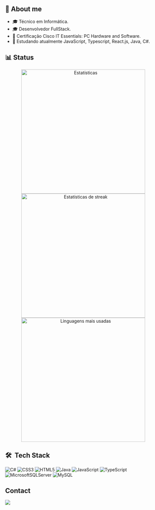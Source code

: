 ## 👋 About me

- 🎓 Técnico em Informática.
- 🎓 Desenvolvedor FullStack.
- 📃 Certificação Cisco IT Essentials: PC Hardware and Software.
- 🔭 Estudando atualmente JavaScript, Typescript, React.js, Java, C#. <br>

## 📊 Status

<div align="center">
  <img src="https://github-readme-stats.vercel.app/api?username=felipeoliveir44&theme=tokyonight&hide_border=true&include_all_commits=true&count_private=true" alt="Estatísticas" width="400px" /> <br>
  <img src="https://github-readme-streak-stats.herokuapp.com/?user=felipeoliveir44&theme=tokyonight&hide_border=true" alt="Estatísticas de streak"  width="400px" /> <br>
  <img src="https://github-readme-stats.vercel.app/api/top-langs/?username=felipeoliveir44&theme=tokyonight&hide_border=true&include_all_commits=true&count_private=true&layout=compact" alt="Linguagens mais usadas"  width="400px" />
</div>

## 🛠 &nbsp;Tech Stack
 
<div>
 
 ![C#](https://img.shields.io/badge/c%23-%23239120.svg?style=for-the-badge&logo=c-sharp&logoColor=white) ![CSS3](https://img.shields.io/badge/css3-%231572B6.svg?style=for-the-badge&logo=css3&logoColor=white) ![HTML5](https://img.shields.io/badge/html5-%23E34F26.svg?style=for-the-badge&logo=html5&logoColor=white) ![Java](https://img.shields.io/badge/java-%23ED8B00.svg?style=for-the-badge&logo=java&logoColor=white) ![JavaScript](https://img.shields.io/badge/javascript-%23323330.svg?style=for-the-badge&logo=javascript&logoColor=%23F7DF1E) ![TypeScript](https://img.shields.io/badge/typescript-%23007ACC.svg?style=for-the-badge&logo=typescript&logoColor=white) ![MicrosoftSQLServer](https://img.shields.io/badge/Microsoft%20SQL%20Sever-CC2927?style=for-the-badge&logo=microsoft%20sql%20server&logoColor=white) ![MySQL](https://img.shields.io/badge/mysql-%2300f.svg?style=for-the-badge&logo=mysql&logoColor=white)

</div>

## Contact
<a href="https://www.linkedin.com/in/luiz-felipe-da-silva-oliveira/" target="_blank"><img src="https://img.shields.io/badge/LinkedIn-0077B5?style=for-the-badge&logo=linkedin&logoColor=white" target="_blank"></a>




